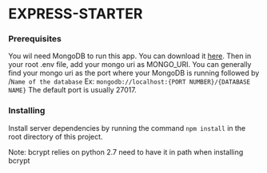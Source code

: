# EXPRESS-STARTER

### Prerequisites
You wil need MongoDB to run this app. You can download it [here](https://www.mongodb.com/download-center/community). Then in your root .env file, add your mongo uri as MONGO_URI. You can generally find your mongo uri as the port where your MongoDB is running followed by /`Name of the database`
Ex: `mongodb://localhost:{PORT NUMBER}/{DATABASE NAME}` The default port is usually 27017.


### Installing
Install server dependencies by running the command ```npm install``` in the root directory of this project.

Note: bcrypt relies on python 2.7 need to  have it in path when installing bcrypt
<!-- TO DO... Finish this -->
